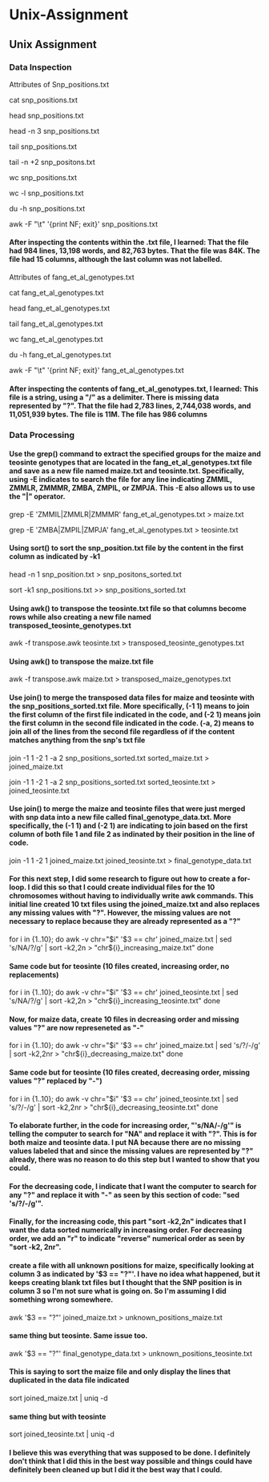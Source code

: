 # Unix-Assignment
## Unix Assignment

### Data Inspection

Attributes of Snp_positions.txt

cat snp_positions.txt

head snp_positions.txt

head -n 3 snp_positions.txt

tail snp_positions.txt

tail -n +2 snp_positons.txt

wc snp_positions.txt

wc -l snp_positions.txt

du -h snp_positions.txt

awk -F "\t" '{print NF; exit}' snp_positions.txt

#### After inspecting the contents within the .txt file, I learned: That the file had 984 lines, 13,198 words, and 82,763 bytes. That the file was 84K. The file had 15 columns, although the last column was not labelled.

Attributes of fang_et_al_genotypes.txt

cat fang_et_al_genotypes.txt

head fang_et_al_genotypes.txt

tail fang_et_al_genotypes.txt

wc fang_et_al_genotypes.txt

du -h fang_et_al_genotypes.txt

awk -F "\t" '{print NF; exit}' fang_et_al_genotypes.txt

#### After inspecting the contents of fang_et_al_genotypes.txt, I learned: This file is a string, using a "/" as a delimiter. There is missing data represented by "?". That the file had 2,783 lines, 2,744,038 words, and 11,051,939 bytes. The file is 11M. The file has 986 columns

### Data Processing

#### Use the grep() command to extract the specified groups for the maize and teosinte genotypes that are located in the fang_et_al_genotypes.txt file and save as a new file named maize.txt and teosinte.txt. Specifically, using -E indicates to search the file for any line indicating ZMMIL, ZMMLR, ZMMMR, ZMBA, ZMPIL, or ZMPJA. This -E also allows us to use the "|" operator.

grep -E 'ZMMIL|ZMMLR|ZMMMR' fang_et_al_genotypes.txt > maize.txt

grep -E 'ZMBA|ZMPIL|ZMPJA' fang_et_al_genotypes.txt > teosinte.txt

#### Using sort() to sort the snp_position.txt file by the content in the first column as indicated by -k1
head -n 1 snp_position.txt > snp_positons_sorted.txt

sort -k1 snp_positions.txt >> snp_positions_sorted.txt

#### Using awk() to transpose the teosinte.txt file so that columns become rows while also creating a new file named transposed_teosinte_genotypes.txt

awk -f transpose.awk teosinte.txt > transposed_teosinte_genotypes.txt

#### Using awk() to transpose the maize.txt file

awk -f transpose.awk maize.txt > transposed_maize_genotypes.txt

#### Use join() to merge the transposed data files for maize and teosinte with the snp_positions_sorted.txt file. More specifically, (-1 1) means to join the first column of the first file indicated in the code, and (-2 1) means join the first column in the second file indicated in the code. (-a, 2) means to join all of the lines from the second file regardless of if the content matches anything from the snp's txt file

join -1 1 -2 1 -a 2 snp_positions_sorted.txt sorted_maize.txt > joined_maize.txt

join -1 1 -2 1 -a 2 snp_positions_sorted.txt sorted_teosinte.txt > joined_teosinte.txt

#### Use join() to merge the maize and teosinte files that were just merged with snp data into a new file called final_genotype_data.txt. More specifically, the (-1 1) and (-2 1) are indicating to join based on the first column of both file 1 and file 2 as indinated by their position in the line of code.

join -1 1 -2 1 joined_maize.txt joined_teosinte.txt > final_genotype_data.txt

#### For this next step, I did some research to figure out how to create a for-loop. I did this so that I could create individual files for the 10 chromosomes without having to individually write awk commands. This initial line created 10 txt files using the joined_maize.txt and also replaces any missing values with "?". However, the missing values are not necessary to replace because they are already represented as a "?"

for i in {1..10}; do
    awk -v chr="$i" '$3 == chr' joined_maize.txt | sed 's/NA/?/g' | sort -k2,2n > "chr${i}_increasing_maize.txt"
done

#### Same code but for teosinte (10 files created, increasing order, no replacements)

for i in {1..10}; do
    awk -v chr="$i" '$3 == chr' joined_teosinte.txt | sed 's/NA/?/g' | sort -k2,2n > "chr${i}_increasing_teosinte.txt"
done

#### Now, for maize data, create 10 files in decreasing order and missing values "?" are now represeneted as "-"

for i in {1..10}; do
    awk -v chr="$i" '$3 == chr' joined_maize.txt | sed 's/?/-/g' | sort -k2,2nr > "chr${i}_decreasing_maize.txt"
done

#### Same code but for teosinte (10 files created, decreasing order, missing values "?" replaced by "-")

for i in {1..10}; do
    awk -v chr="$i" '$3 == chr' joined_teosinte.txt | sed 's/?/-/g' | sort -k2,2nr > "chr${i}_decreasing_teosinte.txt"
done

#### To elaborate further, in the code for increasing order, "'s/NA/-/g'" is telling the computer to search for "NA" and replace it with "?". This is for both maize and teosinte data. I put NA because there are no missing values labeled that and since the missing values are represented by "?" already, there was no reason to do this step but I wanted to show that you could.
#### For the decreasing code, I indicate that I want the computer to search for any "?" and replace it with "-" as seen by this section of code: "sed 's/?/-/g'".
#### Finally, for the increasing code, this part "sort -k2,2n" indicates that I want the data sorted numerically in increasing order. For decreasing order, we add an "r" to indicate "reverse" numerical order as seen by "sort -k2, 2nr".

#### create a file with all unknown positions for maize, specifically looking at column 3 as indicated by '$3 == "?"'. I have no idea what happened, but it keeps creating blank txt files but I thought that the SNP position is in column 3 so I'm not sure what is going on. So I'm assuming I did something wrong somewhere.
awk '$3 == "?"' joined_maize.txt > unknown_positions_maize.txt

#### same thing but teosinte. Same issue too.
awk '$3 == "?"' final_genotype_data.txt > unknown_positions_teosinte.txt

#### This is saying to sort the maize file and only display the lines that duplicated in the data file indicated
sort joined_maize.txt | uniq -d

#### same thing but with teosinte
sort joined_teosinte.txt | uniq -d

#### I believe this was everything that was supposed to be done. I definitely don't think that I did this in the best way possible and things could have definitely been cleaned up but I did it the best way that I could.








